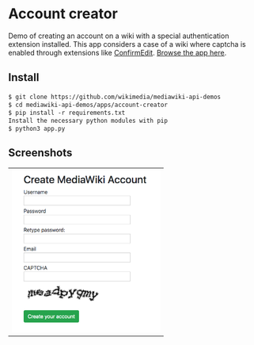 # Account creator
Demo of creating an account on a wiki with a special authentication extension installed. This app considers a case of a wiki where captcha is enabled through extensions like [ConfirmEdit](https://www.mediawiki.org/wiki/Extension:ConfirmEdit). [Browse the app here](https://tools.wmflabs.org/account-creator/).


Install
-------

```
$ git clone https://github.com/wikimedia/mediawiki-api-demos
$ cd mediawiki-api-demos/apps/account-creator
$ pip install -r requirements.txt
Install the necessary python modules with pip
$ python3 app.py
```

Screenshots
-----------
<table><tr><td>
<img src="screenshot.png" width="300" style="border 5px solid black">
</td></tr></table>